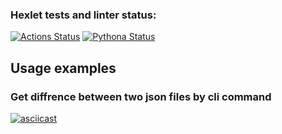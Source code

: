 ### Hexlet tests and linter status:
[![Actions Status](https://github.com/Labidahrom/python-project-50/workflows/hexlet-check/badge.svg)](https://github.com/Labidahrom/python-project-50/actions)
[![Pythona Status](https://github.com/Labidahrom/python-project-50/actions/workflows/python-package.yml/badge.svg)](https://github.com/Labidahrom/python-project-50/actions)

## Usage examples
### Get diffrence between two json files by cli command
[![asciicast](https://asciinema.org/a/I5WzbjeyHCh4kIs0PacrSH6xm.svg)](https://asciinema.org/a/I5WzbjeyHCh4kIs0PacrSH6xm)
